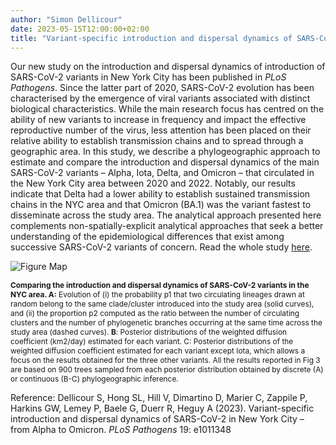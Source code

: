 ```yaml
---
author: "Simon Dellicour"
date: 2023-05-15T12:00:00+02:00
title: "Variant-specific introduction and dispersal dynamics of SARS-CoV-2 in New York City – from Alpha to Omicron"
---
```

Our new study on the introduction and dispersal dynamics of introduction of SARS-CoV-2 variants in New York City has been published in *PLoS Pathogens*. Since the latter part of 2020, SARS-CoV-2 evolution has been characterised by the emergence of viral variants associated with distinct biological characteristics. While the main research focus has centred on the ability of new variants to increase in frequency and impact the effective reproductive number of the virus, less attention has been placed on their relative ability to establish transmission chains and to spread through a geographic area. In this study, we describe a phylogeographic approach to estimate and compare the introduction and dispersal dynamics of the main SARS-CoV-2 variants – Alpha, Iota, Delta, and Omicron – that circulated in the New York City area between 2020 and 2022. Notably, our results indicate that Delta had a lower ability to establish sustained transmission chains in the NYC area and that Omicron (BA.1) was the variant fastest to disseminate across the study area. The analytical approach presented here complements non-spatially-explicit analytical approaches that seek a better understanding of the epidemiological differences that exist among successive SARS-CoV-2 variants of concern. Read the whole study [here](https://journals.plos.org/plospathogens/article/peerReview?id=10.1371/journal.ppat.1011348).

![Figure Map](/images/SC2_variants_New_York.png)

<span style="font-size:0.85em;">**Comparing the introduction and dispersal dynamics of SARS-CoV-2 variants in the NYC area. A:** Evolution of (i) the probability p1 that two circulating lineages drawn at random belong to the same clade/cluster introduced into the study area (solid curves), and (ii) the proportion p2 computed as the ratio between the number of circulating clusters and the number of phylogenetic branches occurring at the same time across the study area (dashed curves). **B**: Posterior distributions of the weighted diffusion coefficient (km2/day) estimated for each variant. C: Posterior distributions of the weighted diffusion coefficient estimated for each variant except Iota, which allows a focus on the results obtained for the three other variants. All the results reported in Fig 3 are based on 900 trees sampled from each posterior distribution obtained by discrete (A) or continuous (B-C) phylogeographic inference.</span>

Reference:
Dellicour S, Hong SL, Hill V, Dimartino D, Marier C, Zappile P, Harkins GW, Lemey P, Baele G, Duerr R, Heguy A (2023). Variant-specific introduction and dispersal dynamics of SARS-CoV-2 in New York City – from Alpha to Omicron. *PLoS Pathogens* 19: e1011348

